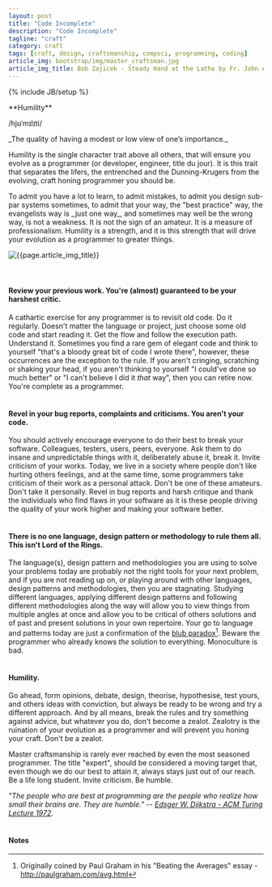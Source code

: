 ```yaml
---
layout: post
title: "Code Incomplete"
description: "Code Incomplete"
tagline: "craft"
category: craft
tags: [craft, design, craftsmanship, compsci, programming, coding]
article_img: bootstrap/img/master_craftsman.jpg
article_img_title: Bob Zajicek - Steady Hand at the Lathe by Fr. John Abraham
---
```

{% include JB/setup %}
<div class="intro">
<div class="intro-txt">
<span markdown="span">
**Humility**
</span>

/hjʊˈmɪlɪti/

<p>
<span markdown="span">_The quality of having a modest or low view of one’s importance._</span>
</p>

<p>
Humility is the single character trait above all others, that will ensure you evolve as a programmer (or developer, engineer, title du jour). It is this trait that separates the lifers, the entrenched and the Dunning-Krugers from the evolving, craft honing programmer you should be. 
</p>

<p>
To admit you have a lot to learn, to admit mistakes, to admit you design sub-par systems sometimes, to admit that your way, the "best practice" way, the evangelists way is <span markdown="span">_just one way_</span>, and sometimes may well be the wrong way, is not a weakness. It is not the sign of an amateur. It is a measure of professionalism. Humility is a strength, and it is this strength that will drive your evolution as a programmer to greater things.
</p>

</div>
<div class="intro-img-border">
<div class="intro-img-bevel">
<div class="intro-img">
<img class="article-image" title="{{page.article_img_title}}" src="{{ASSET_PATH}}/{{page.article_img}}"/>
</div>
</div>
</div>
</div>
<br/>
<br/>

#### Review your previous work. You're (almost) guaranteed to be your harshest critic.
A cathartic exercise for any programmer is to revisit old code. Do it regularly. Doesn't matter the language or project, just choose some old code and start reading it. Get the flow and follow the execution path. Understand it. Sometimes you find a rare gem of elegant code and think to yourself "that's a bloody great bit of code I wrote there", however, these occurrences are the exception to the rule. If you aren't cringing, scratching or shaking your head, if you aren't thinking to yourself "I could've done so much better" or "I can't believe I did it _that_ way", then you can retire now. You're complete as a programmer.
<br/>
<br/>

#### Revel in your bug reports, complaints and criticisms. You aren't your code.
You should actively encourage everyone to do their best to break your software. Colleagues, testers, users, peers, everyone. Ask them to do insane and unpredictable things with it, deliberately abuse it, break it. Invite criticism of your works. Today, we live in a society where people don't like hurting others feelings, and at the same time, some programmers take criticism of their work as a personal attack. Don't be one of these amateurs. Don't take it personally. Revel in bug reports and harsh critique and thank the individuals who find flaws in your software as it is these people driving the quality of your work higher and making your software better.
<br/>
<br/>

#### There is no one language, design pattern or methodology to rule them all. This isn't Lord of the Rings.
The language(s), design pattern and methodologies you are using to solve your problems today are probably not the right tools for your next problem, and if you are not reading up on, or playing around with other languages, design patterns and methodologies, then you are stagnating. Studying different languages, applying different design patterns and following different methodologies along the way will allow you to view things from multiple angles at once and allow you to be critical of others solutions and of past and present solutions in your own repertoire. Your go to language and patterns today are just a confirmation of the [blub paradox][1][^1]. Beware the programmer who already knows _the_ solution to everything. Monoculture is bad.
<br/>
<br/>


#### Humility.
Go ahead, form opinions, debate, design, theorise, hypothesise, test yours, and others ideas with conviction, but always be ready to be wrong and try a different approach. And by all means, break the rules and try something against advice, but whatever you do, don't become a zealot. Zealotry is the ruination of your evolution as a programmer and will prevent you honing your craft. Don't be a zealot.

Master craftsmanship is rarely ever reached by even the most seasoned programmer. The title "expert", should be considered a moving target that, even though we do our best to attain it, always stays just out of our reach.
Be a life long student. Invite criticism. Be humble.

_"The people who are best at programming are the people who realize how small their brains are. They are humble."_ -- <cite>[Edsger W. Dijkstra - ACM Turing Lecture 1972][2]</cite>.
<br/>
<br/>


#### Notes
[^1]:Originally coined by Paul Graham in his "Beating the Averages" essay - http://paulgraham.com/avg.html

[1]:http://c2.com/cgi/wiki?BlubParadox
[2]:http://www.cs.utexas.edu/users/EWD/transcriptions/EWD03xx/EWD340.html
